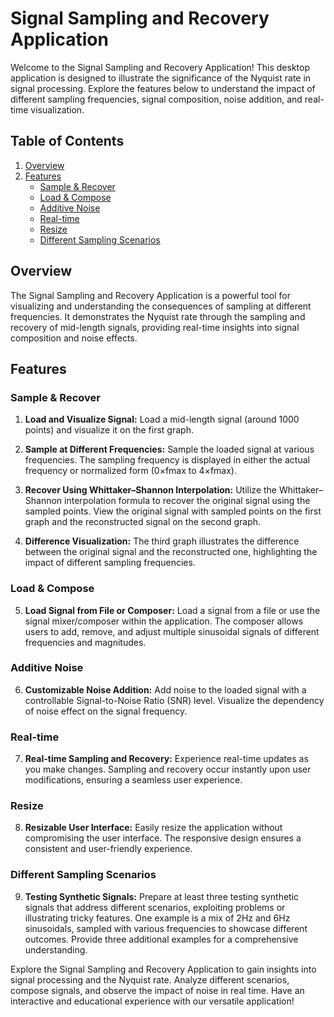 # Signal Sampling and Recovery Application

Welcome to the Signal Sampling and Recovery Application! This desktop application is designed to illustrate the significance of the Nyquist rate in signal processing. Explore the features below to understand the impact of different sampling frequencies, signal composition, noise addition, and real-time visualization.

## Table of Contents

1. [Overview](#overview)
2. [Features](#features)
   - [Sample & Recover](#sample-and-recover)
   - [Load & Compose](#load-and-compose)
   - [Additive Noise](#additive-noise)
   - [Real-time](#real-time)
   - [Resize](#resize)
   - [Different Sampling Scenarios](#different-sampling-scenarios)

## Overview

The Signal Sampling and Recovery Application is a powerful tool for visualizing and understanding the consequences of sampling at different frequencies. It demonstrates the Nyquist rate through the sampling and recovery of mid-length signals, providing real-time insights into signal composition and noise effects.

## Features

### Sample & Recover

1. **Load and Visualize Signal:** Load a mid-length signal (around 1000 points) and visualize it on the first graph.

2. **Sample at Different Frequencies:** Sample the loaded signal at various frequencies. The sampling frequency is displayed in either the actual frequency or normalized form (0×fmax to 4×fmax).

3. **Recover Using Whittaker–Shannon Interpolation:** Utilize the Whittaker–Shannon interpolation formula to recover the original signal using the sampled points. View the original signal with sampled points on the first graph and the reconstructed signal on the second graph.

4. **Difference Visualization:** The third graph illustrates the difference between the original signal and the reconstructed one, highlighting the impact of different sampling frequencies.

### Load & Compose

5. **Load Signal from File or Composer:** Load a signal from a file or use the signal mixer/composer within the application. The composer allows users to add, remove, and adjust multiple sinusoidal signals of different frequencies and magnitudes.

### Additive Noise

6. **Customizable Noise Addition:** Add noise to the loaded signal with a controllable Signal-to-Noise Ratio (SNR) level. Visualize the dependency of noise effect on the signal frequency.

### Real-time

7. **Real-time Sampling and Recovery:** Experience real-time updates as you make changes. Sampling and recovery occur instantly upon user modifications, ensuring a seamless user experience.

### Resize

8. **Resizable User Interface:** Easily resize the application without compromising the user interface. The responsive design ensures a consistent and user-friendly experience.

### Different Sampling Scenarios

9. **Testing Synthetic Signals:** Prepare at least three testing synthetic signals that address different scenarios, exploiting problems or illustrating tricky features. One example is a mix of 2Hz and 6Hz sinusoidals, sampled with various frequencies to showcase different outcomes. Provide three additional examples for a comprehensive understanding.

Explore the Signal Sampling and Recovery Application to gain insights into signal processing and the Nyquist rate. Analyze different scenarios, compose signals, and observe the impact of noise in real time. Have an interactive and educational experience with our versatile application!